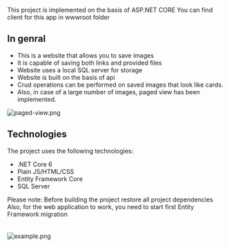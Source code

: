 This project is implemented on the basis of ASP.NET CORE
You can find client for this app in wwwroot folder

## In genral

- This is a website that allows you to save images
- It is capable of saving both links and provided files
- Website uses a local SQL server for storage
- Website is built on the basis of api
- Crud operations can be performed on saved images that look like cards.
- Also, in case of a large number of images, paged view has been implemented.

![paged-view.png](https://github.com/corsall/Image-Gallery-ASP.NET-Core-MVC-HTML-CSS-JS/blob/master/paged-view.png?raw=true)

## Technologies

The project uses the following technologies:

- .NET Core 6
- Plain JS/HTML/CSS
- Entity Framework Core
- SQL Server


Please note: 
Before building the project  restore all project dependencies
Also, for the web application to work, you need to start first Entity Framework migration
<br />
<br />   
![example.png](https://github.com/corsall/Image-Gallery-ASP.NET-Core-MVC-HTML-CSS-JS/blob/master/example.png?raw=true)